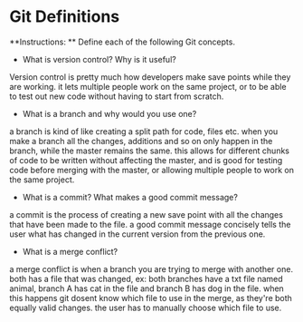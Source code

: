 # Git Definitions

**Instructions: ** Define each of the following Git concepts.

* What is version control?  Why is it useful?

Version control is pretty much how developers make save points while they are working. it lets multiple people work on the same project, or to be able to test out new code without having to start from scratch.
* What is a branch and why would you use one?

a branch is kind of like creating a split path for code, files etc. when you make a branch all the changes, additions and so on only happen in the branch, while the master remains the same. this allows for different chunks of code to be written without affecting the master, and is good for testing code before merging with the master, or allowing multiple people to work on the same project.
* What is a commit? What makes a good commit message?

a commit is the process of creating a new save point with all the changes that have been made to the file. a good commit message concisely tells the user what has changed in the current version from the previous one.

* What is a merge conflict?

a merge conflict is when a branch you are trying to merge with another one. both has a file that was changed, ex: both branches have a txt file named animal, branch A has cat in the file and branch B has dog in the file. when this happens git dosent know which file to use in the merge, as they're both equally valid changes. the user has to manually choose which file to use.